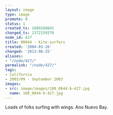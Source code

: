 ```yaml
---
layout: image
type: image
promote: 0
status: 1
created_ts: 1080280841
changed_ts: 1372159370
node_id: 427
title: 00844 - Kite-surfers
created: '2004-03-26'
changed: '2013-06-25'
aliases:
- "/node/427/"
permalink: "/node/427/"
tags:
- California
- 2003/09 - September 2003
images:
- src: image/images/108_0844-b-427.jpg
  name: 108_0844-b-427.jpg
---
```

Loads of folks surfing with wings.  Ano Nuevo Bay.
